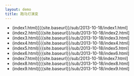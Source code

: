 ```yaml
---
layout: demo
title: 跑马灯演变
---
```

* (index1.html)[{{site.baseurl}}/sub/2013-10-18/index1.html]
* (index2.html)[{{site.baseurl}}/sub/2013-10-18/index2.html]
* (index3.html)[{{site.baseurl}}/sub/2013-10-18/index3.html]
* (index4.html)[{{site.baseurl}}/sub/2013-10-18/index4.html]
* (index5.html)[{{site.baseurl}}/sub/2013-10-18/index5.html]
* (index6.html)[{{site.baseurl}}/sub/2013-10-18/index6.html]
* (index7.html)[{{site.baseurl}}/sub/2013-10-18/index7.html]
* (index8.html)[{{site.baseurl}}/sub/2013-10-18/index8.html]
* (index9.html)[{{site.baseurl}}/sub/2013-10-18/index9.html]